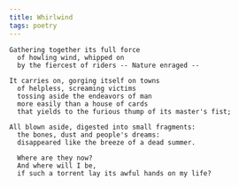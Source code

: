 ```yaml
---
title: Whirlwind
tags: poetry
---
```


    Gathering together its full force
      of howling wind, whipped on
      by the fiercest of riders -- Nature enraged --

    It carries on, gorging itself on towns
      of helpless, screaming victims
      tossing aside the endeavors of man
      more easily than a house of cards
      that yields to the furious thump of its master's fist;

    All blown aside, digested into small fragments:
      the bones, dust and people's dreams:
      disappeared like the breeze of a dead summer.

      Where are they now?
      And where will I be,
      if such a torrent lay its awful hands on my life?


